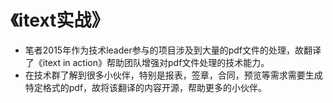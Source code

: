# 《itext实战》
* 笔者2015年作为技术leader参与的项目涉及到大量的pdf文件的处理，故翻译了《itext in action》帮助团队增强对pdf文件处理的技术能力。
* 在技术群了解到很多小伙伴，特别是报表，签章，合同，预览等需求需要生成特定格式的pdf，故将该翻译的内容开源，帮助更多的小伙伴。
